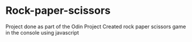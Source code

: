 # Rock-paper-scissors

Project done as part of the Odin Project
Created rock paper scissors game in the console using javascript
